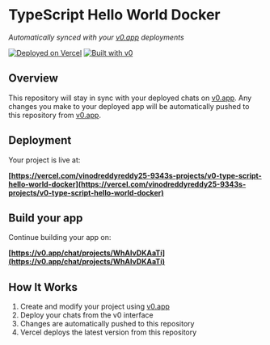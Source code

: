 # TypeScript Hello World Docker

*Automatically synced with your [v0.app](https://v0.app) deployments*

[![Deployed on Vercel](https://img.shields.io/badge/Deployed%20on-Vercel-black?style=for-the-badge&logo=vercel)](https://vercel.com/vinodreddyreddy25-9343s-projects/v0-type-script-hello-world-docker)
[![Built with v0](https://img.shields.io/badge/Built%20with-v0.app-black?style=for-the-badge)](https://v0.app/chat/projects/WhAIvDKAaTi)

## Overview

This repository will stay in sync with your deployed chats on [v0.app](https://v0.app).
Any changes you make to your deployed app will be automatically pushed to this repository from [v0.app](https://v0.app).

## Deployment

Your project is live at:

**[https://vercel.com/vinodreddyreddy25-9343s-projects/v0-type-script-hello-world-docker](https://vercel.com/vinodreddyreddy25-9343s-projects/v0-type-script-hello-world-docker)**

## Build your app

Continue building your app on:

**[https://v0.app/chat/projects/WhAIvDKAaTi](https://v0.app/chat/projects/WhAIvDKAaTi)**

## How It Works

1. Create and modify your project using [v0.app](https://v0.app)
2. Deploy your chats from the v0 interface
3. Changes are automatically pushed to this repository
4. Vercel deploys the latest version from this repository